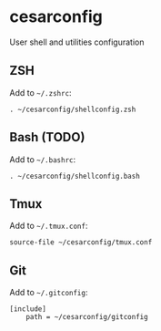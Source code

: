 # cesarconfig
User shell and utilities configuration

## ZSH
Add to `~/.zshrc`:
```
. ~/cesarconfig/shellconfig.zsh
```

## Bash (TODO)
Add to `~/.bashrc`:
```
. ~/cesarconfig/shellconfig.bash
```

## Tmux
Add to `~/.tmux.conf`:
```
source-file ~/cesarconfig/tmux.conf
```


## Git
Add to `~/.gitconfig`:
```
[include]
    path = ~/cesarconfig/gitconfig
```
